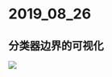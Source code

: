 # 2019_08_26

## 分类器边界的可视化

![](https://github.com/wmn7/ML_Practice/blob/master/2019_08_26/Snipaste_2019-08-24_15-00-14.jpg)